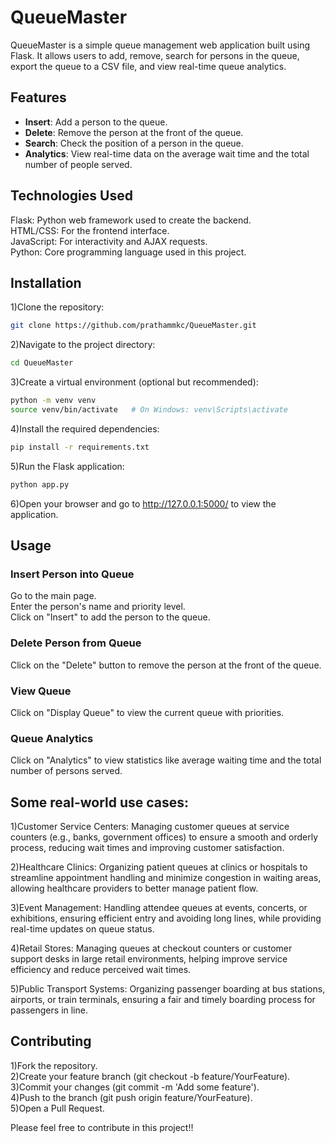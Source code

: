 # QueueMaster
QueueMaster is a simple queue management web application built using Flask. It allows users to add, remove, search for persons in the queue, export the queue to a CSV file, and view real-time queue analytics.

## Features

- **Insert**: Add a person to the queue.<br>
- **Delete**: Remove the person at the front of the queue.<br>
- **Search**: Check the position of a person in the queue.<br>
- **Analytics**: View real-time data on the average wait time and the total number of people served.<br>

## Technologies Used
Flask: Python web framework used to create the backend.<br>
HTML/CSS: For the frontend interface.<br>
JavaScript: For interactivity and AJAX requests. <br>
Python: Core programming language used in this project.<br>

## Installation
1)Clone the repository:
```sh
git clone https://github.com/prathammkc/QueueMaster.git
```

2)Navigate to the project directory:
```sh
cd QueueMaster
```

3)Create a virtual environment (optional but recommended):
```sh
python -m venv venv
source venv/bin/activate   # On Windows: venv\Scripts\activate
```
4)Install the required dependencies:
```sh
pip install -r requirements.txt
```

5)Run the Flask application:
```sh
python app.py
```

6)Open your browser and go to http://127.0.0.1:5000/ to view the application.<br>


## Usage
### Insert Person into Queue<br>
Go to the main page.<br>
Enter the person's name and priority level.<br>
Click on "Insert" to add the person to the queue.<br>

### Delete Person from Queue
Click on the "Delete" button to remove the person at the front of the queue.<br>

### View Queue
Click on "Display Queue" to view the current queue with priorities.<br>

### Queue Analytics
Click on "Analytics" to view statistics like average waiting time and the total number of persons served.<br>

## Some real-world use cases:

1)Customer Service Centers: Managing customer queues at service counters (e.g., banks, government offices) to ensure a smooth and orderly process, reducing wait times and improving customer satisfaction.<br>

2)Healthcare Clinics: Organizing patient queues at clinics or hospitals to streamline appointment handling and minimize congestion in waiting areas, allowing healthcare providers to better manage patient flow.<br>

3)Event Management: Handling attendee queues at events, concerts, or exhibitions, ensuring efficient entry and avoiding long lines, while providing real-time updates on queue status.<br>

4)Retail Stores: Managing queues at checkout counters or customer support desks in large retail environments, helping improve service efficiency and reduce perceived wait times.<br>

5)Public Transport Systems: Organizing passenger boarding at bus stations, airports, or train terminals, ensuring a fair and timely boarding process for passengers in line.<br>


## Contributing
1)Fork the repository.<br>
2)Create your feature branch (git checkout -b feature/YourFeature).<br>
3)Commit your changes (git commit -m 'Add some feature').<br>
4)Push to the branch (git push origin feature/YourFeature).<br>
5)Open a Pull Request.<br>

Please feel free to contribute in this project!!
